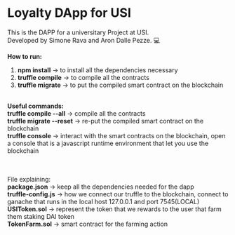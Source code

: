 # Loyalty DApp for USI <br />

This is the DAPP for a universitary Project at USI. <br />
Developed by Simone Rava and Aron Dalle Pezze. :computer: <br />

**How to run:**

1. **npm install** -> to install all the dependencies necessary <br />
2. **truffle compile** -> to compile all the contracts <br />
3. **truffle migrate** -> to put the compiled smart contract on the blockchain <br />
   <br />

**Useful commands:**
<br />
**truffle compile --all** -> compile all the contracts
<br />
**truffle migrate --reset** -> re-put the compiled smart contract on the blockchain
<br />
**truffle console** -> interact with the smart contracts on the blockchain, open a console that is a javascript runtime environment that let you use the blockchain
<br />

<br /><br />
File explaining:<br />
**package.json** -> keep all the dependencies needed for the dapp
<br />
**truffle-config.js** -> how we connect our truffle to the blockchain, connect to ganache that runs in the local host 127.0.0.1 and port 7545(LOCAL)
<br />
**USIToken.sol** -> represent the token that we rewards to the user that farm them staking DAI token
<br />
**TokenFarm.sol** -> smart contract for the farming action
